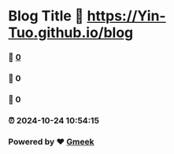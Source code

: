 # Blog Title :link: https://Yin-Tuo.github.io/blog 
### :page_facing_up: [0](https://Yin-Tuo.github.io/blog/tag.html) 
### :speech_balloon: 0 
### :hibiscus: 0 
### :alarm_clock: 2024-10-24 10:54:15 
### Powered by :heart: [Gmeek](https://github.com/Meekdai/Gmeek)
